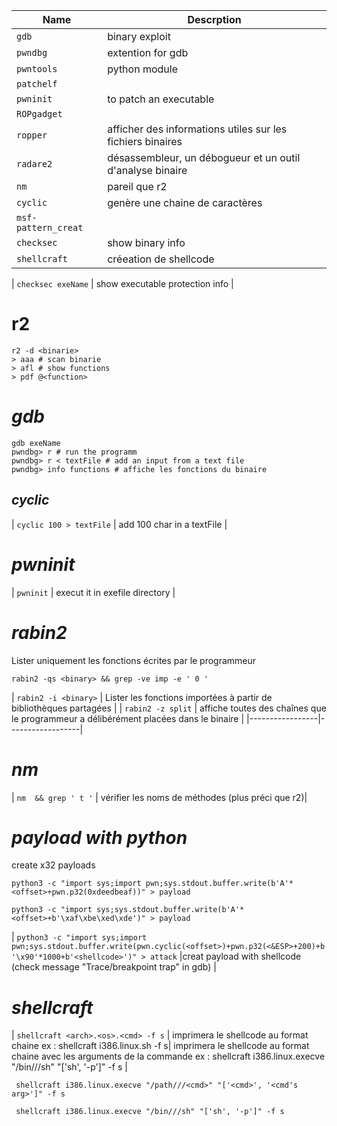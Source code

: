 
|**Name** | **Descrption**|
|---------|---------------|
| `gdb` | binary exploit |
| `pwndbg` | extention for gdb |
| `pwntools` | python module |
| `patchelf` |  |
| `pwninit` | to patch an executable |
| `ROPgadget` | |
| `ropper` | afficher des informations utiles sur les fichiers binaires |
| `radare2` | désassembleur, un débogueur et un outil d'analyse binaire |
| `nm` | pareil que r2 |
| `cyclic` | genère une chaine de caractères |
|`msf-pattern_creat` | |
| `checksec` | show binary info |
| `shellcraft` | créeation de shellcode |


| `checksec exeName` | show executable protection info |
# r2
```
r2 -d <binarie>
> aaa # scan binarie
> afl # show functions
> pdf @<function>
```
# ***gdb***
```
gdb exeName
pwndbg> r # run the programm
pwndbg> r < textFile # add an input from a text file
pwndbg> info functions # affiche les fonctions du binaire
```

## ***cyclic***
| `cyclic 100 > textFile` | add 100 char in a textFile |
# ***pwninit***
| `pwninit` | execut it in exefile directory |

# ***rabin2***
Lister uniquement les fonctions écrites par le programmeur
```
rabin2 -qs <binary> && grep -ve imp -e ' 0 '
```
| `rabin2 -i <binary>` | Lister les fonctions importées à partir de bibliothèques partagées |
| `rabin2 -z split` | affiche toutes des chaînes que le programmeur a délibérément placées dans le binaire |
|-----------------|------------------|
# ***nm***
| `nm  && grep ' t '` | vérifier les noms de méthodes (plus préci que r2)|

# ***payload with python***
create x32 payloads
```
python3 -c "import sys;import pwn;sys.stdout.buffer.write(b'A'*<offset>+pwn.p32(0xdeedbeaf))" > payload
```
```
python3 -c "import sys;sys.stdout.buffer.write(b'A'*<offset>+b'\xaf\xbe\xed\xde')" > payload
```

| `python3 -c "import sys;import pwn;sys.stdout.buffer.write(pwn.cyclic(<offset>)+pwn.p32(<&ESP>+200)+b'\x90'*1000+b'<shellcode>')" > attack` |creat payload with shellcode (check message "Trace/breakpoint trap" in gdb)  |
# *shellcraft* 
| `shellcraft <arch>.<os>.<cmd> -f s` | imprimera le shellcode au format chaine ex : shellcraft i386.linux.sh -f s|
 imprimera le shellcode au format chaine avec les arguments de la commande ex : shellcraft i386.linux.execve "/bin///sh" "['sh', '-p']" -f s |
 
```
 shellcraft i386.linux.execve "/path///<cmd>" "['<cmd>', '<cmd's arg>']" -f s
```

```
 shellcraft i386.linux.execve "/bin///sh" "['sh', '-p']" -f s
```